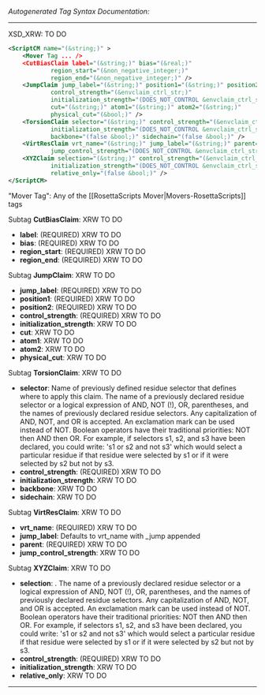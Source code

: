 <!-- THIS IS AN AUTOGENERATED FILE: Don't edit it directly, instead change the schema definition in the code itself. -->

_Autogenerated Tag Syntax Documentation:_

---
XSD_XRW: TO DO

```xml
<ScriptCM name="(&string;)" >
    <Mover Tag ... />
    <CutBiasClaim label="(&string;)" bias="(&real;)"
            region_start="(&non_negative_integer;)"
            region_end="(&non_negative_integer;)" />
    <JumpClaim jump_label="(&string;)" position1="(&string;)" position2="(&string;)"
            control_strength="(&envclaim_ctrl_str;)"
            initialization_strength="(DOES_NOT_CONTROL &envclaim_ctrl_str;)"
            cut="(&string;)" atom1="(&string;)" atom2="(&string;)"
            physical_cut="(&bool;)" />
    <TorsionClaim selector="(&string;)" control_strength="(&envclaim_ctrl_str;)"
            initialization_strength="(DOES_NOT_CONTROL &envclaim_ctrl_str;)"
            backbone="(false &bool;)" sidechain="(false &bool;)" />
    <VirtResClaim vrt_name="(&string;)" jump_label="(&string;)" parent="(&string;)"
            jump_control_strength="(DOES_NOT_CONTROL &envclaim_ctrl_str;)" />
    <XYZClaim selection="(&string;)" control_strength="(&envclaim_ctrl_str;)"
            initialization_strength="(DOES_NOT_CONTROL &envclaim_ctrl_str;)"
            relative_only="(false &bool;)" />
</ScriptCM>
```



"Mover Tag": Any of the [[RosettaScripts Mover|Movers-RosettaScripts]] tags

Subtag **CutBiasClaim**:   XRW TO DO

-   **label**: (REQUIRED) XRW TO DO
-   **bias**: (REQUIRED) XRW TO DO
-   **region_start**: (REQUIRED) XRW TO DO
-   **region_end**: (REQUIRED) XRW TO DO

Subtag **JumpClaim**:   XRW TO DO

-   **jump_label**: (REQUIRED) XRW TO DO
-   **position1**: (REQUIRED) XRW TO DO
-   **position2**: (REQUIRED) XRW TO DO
-   **control_strength**: (REQUIRED) XRW TO DO
-   **initialization_strength**: XRW TO DO
-   **cut**: XRW TO DO
-   **atom1**: XRW TO DO
-   **atom2**: XRW TO DO
-   **physical_cut**: XRW TO DO

Subtag **TorsionClaim**:   XRW TO DO

-   **selector**: Name of previously defined residue selector that defines where to apply this claim. The name of a previously declared residue selector or a logical expression of AND, NOT (!), OR, parentheses, and the names of previously declared residue selectors. Any capitalization of AND, NOT, and OR is accepted. An exclamation mark can be used instead of NOT. Boolean operators have their traditional priorities: NOT then AND then OR. For example, if selectors s1, s2, and s3 have been declared, you could write: 's1 or s2 and not s3' which would select a particular residue if that residue were selected by s1 or if it were selected by s2 but not by s3.
-   **control_strength**: (REQUIRED) XRW TO DO
-   **initialization_strength**: XRW TO DO
-   **backbone**: XRW TO DO
-   **sidechain**: XRW TO DO

Subtag **VirtResClaim**:   XRW TO DO

-   **vrt_name**: (REQUIRED) XRW TO DO
-   **jump_label**: Defaults to vrt_name with _jump appended
-   **parent**: (REQUIRED) XRW TO DO
-   **jump_control_strength**: XRW TO DO

Subtag **XYZClaim**:   XRW TO DO

-   **selection**: . The name of a previously declared residue selector or a logical expression of AND, NOT (!), OR, parentheses, and the names of previously declared residue selectors. Any capitalization of AND, NOT, and OR is accepted. An exclamation mark can be used instead of NOT. Boolean operators have their traditional priorities: NOT then AND then OR. For example, if selectors s1, s2, and s3 have been declared, you could write: 's1 or s2 and not s3' which would select a particular residue if that residue were selected by s1 or if it were selected by s2 but not by s3.
-   **control_strength**: (REQUIRED) XRW TO DO
-   **initialization_strength**: XRW TO DO
-   **relative_only**: XRW TO DO

---
